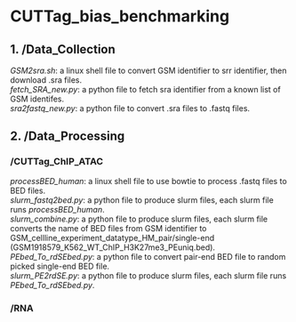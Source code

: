 # CUTTag_bias_benchmarking<br />
## 1. **/Data_Collection**<br />
   *GSM2sra.sh*: a linux shell file to convert GSM identifier to srr identifier, then download .sra files.<br /> 
   *fetch_SRA_new.py*: a python file to fetch sra identifier from a known list of GSM identifes.<br />
   *sra2fastq_new.py*: a python file to convert .sra files to .fastq files.<br />
## 2. **/Data_Processing**<br />
   ### **/CUTTag_ChIP_ATAC**<br />
   *processBED_human*: a linux shell file to use bowtie to process .fastq files to BED files.<br />
   *slurm_fastq2bed.py*: a python file to produce slurm files, each slurm file runs *processBED_human*.<br />
   *slurm_combine.py*: a python file to produce slurm files, each slurm file converts the name of BED files from GSM identifier to GSM_cellline_experiment_datatype_HM_pair/single-end (GSM1918579_K562_WT_ChIP_H3K27me3_PEuniq.bed).<br />
   *PEbed_To_rdSEbed.py*: a python file to convert pair-end BED file to random picked single-end BED file.<br />
   *slurm_PE2rdSE.py*: a python file to produce slurm files, each slurm file runs *PEbed_To_rdSEbed.py*.<br /> 
   ### **/RNA**
